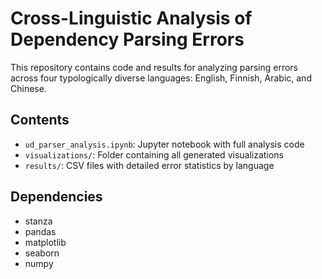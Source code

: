 # Cross-Linguistic Analysis of Dependency Parsing Errors

This repository contains code and results for analyzing parsing errors across four typologically diverse languages: English, Finnish, Arabic, and Chinese.

## Contents
- `ud_parser_analysis.ipynb`: Jupyter notebook with full analysis code
- `visualizations/`: Folder containing all generated visualizations
- `results/`: CSV files with detailed error statistics by language

## Dependencies
- stanza
- pandas
- matplotlib
- seaborn
- numpy
